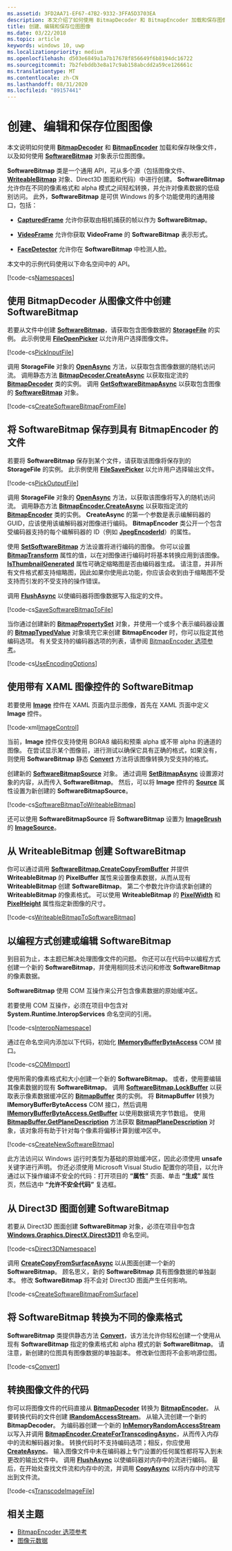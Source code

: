 ```yaml
---
ms.assetid: 3FD2AA71-EF67-47B2-9332-3FFA5D3703EA
description: 本文介绍了如何使用 BitmapDecoder 和 BitmapEncoder 加载和保存图像文件，以及如何使用 SoftwareBitmap 对象表示位图图像。
title: 创建、编辑和保存位图图像
ms.date: 03/22/2018
ms.topic: article
keywords: windows 10, uwp
ms.localizationpriority: medium
ms.openlocfilehash: d503e6849a1a7b17678f856649f6b8194dc16722
ms.sourcegitcommit: 7b2febddb3e8a17c9ab158abcdd2a59ce126661c
ms.translationtype: MT
ms.contentlocale: zh-CN
ms.lasthandoff: 08/31/2020
ms.locfileid: "89157441"
---
```

# <a name="create-edit-and-save-bitmap-images"></a>创建、编辑和保存位图图像



本文说明如何使用 [**BitmapDecoder**](/uwp/api/Windows.Graphics.Imaging.BitmapDecoder) 和 [**BitmapEncoder**](/uwp/api/Windows.Graphics.Imaging.BitmapEncoder) 加载和保存映像文件，以及如何使用 [**SoftwareBitmap**](/uwp/api/Windows.Graphics.Imaging.SoftwareBitmap) 对象表示位图图像。

**SoftwareBitmap** 类是一个通用 API，可从多个源（包括图像文件、[**WriteableBitmap**](/uwp/api/Windows.UI.Xaml.Media.Imaging.WriteableBitmap) 对象、Direct3D 图面和代码）中进行创建。 **SoftwareBitmap** 允许你在不同的像素格式和 alpha 模式之间轻松转换，并允许对像素数据的低级别访问。 此外，**SoftwareBitmap** 是可供 Windows 的多个功能使用的通用接口，包括：

-   [**CapturedFrame**](/uwp/api/Windows.Media.Capture.CapturedFrame) 允许你获取由相机捕获的帧以作为 **SoftwareBitmap**。

-   [**VideoFrame**](/uwp/api/Windows.Media.VideoFrame) 允许你获取 **VideoFrame** 的 **SoftwareBitmap** 表示形式。

-   [**FaceDetector**](/uwp/api/Windows.Media.FaceAnalysis.FaceDetector) 允许你在 **SoftwareBitmap** 中检测人脸。

本文中的示例代码使用以下命名空间中的 API。

[!code-cs[Namespaces](./code/ImagingWin10/cs/MainPage.xaml.cs#SnippetNamespaces)]

## <a name="create-a-softwarebitmap-from-an-image-file-with-bitmapdecoder"></a>使用 BitmapDecoder 从图像文件中创建 SoftwareBitmap

若要从文件中创建 [**SoftwareBitmap**](/uwp/api/Windows.Graphics.Imaging.SoftwareBitmap)，请获取包含图像数据的 [**StorageFile**](/uwp/api/Windows.Storage.StorageFile) 的实例。 此示例使用 [**FileOpenPicker**](/uwp/api/Windows.Storage.Pickers.FileOpenPicker) 以允许用户选择图像文件。

[!code-cs[PickInputFile](./code/ImagingWin10/cs/MainPage.xaml.cs#SnippetPickInputFile)]

调用 **StorageFile** 对象的 [**OpenAsync**](/uwp/api/windows.storage.istoragefile.openasync) 方法，以获取包含图像数据的随机访问流。 调用静态方法 [**BitmapDecoder.CreateAsync**](/uwp/api/windows.graphics.imaging.bitmapdecoder.createasync) 以获取指定流的 [**BitmapDecoder**](/uwp/api/Windows.Graphics.Imaging.BitmapDecoder) 类的实例。 调用 [**GetSoftwareBitmapAsync**](/uwp/api/windows.graphics.imaging.bitmapdecoder.getsoftwarebitmapasync) 以获取包含图像的 [**SoftwareBitmap**](/uwp/api/Windows.Graphics.Imaging.SoftwareBitmap) 对象。

[!code-cs[CreateSoftwareBitmapFromFile](./code/ImagingWin10/cs/MainPage.xaml.cs#SnippetCreateSoftwareBitmapFromFile)]

## <a name="save-a-softwarebitmap-to-a-file-with-bitmapencoder"></a>将 SoftwareBitmap 保存到具有 BitmapEncoder 的文件

若要将 **SoftwareBitmap** 保存到某个文件，请获取该图像将保存到的 **StorageFile** 的实例。 此示例使用 [**FileSavePicker**](/uwp/api/Windows.Storage.Pickers.FileSavePicker) 以允许用户选择输出文件。

[!code-cs[PickOutputFile](./code/ImagingWin10/cs/MainPage.xaml.cs#SnippetPickOutputFile)]

调用 **StorageFile** 对象的 [**OpenAsync**](/uwp/api/windows.storage.istoragefile.openasync) 方法，以获取该图像将写入的随机访问流。 调用静态方法 [**BitmapEncoder.CreateAsync**](/uwp/api/windows.graphics.imaging.bitmapencoder.createasync) 以获取指定流的 [**BitmapEncoder**](/uwp/api/Windows.Graphics.Imaging.BitmapEncoder) 类的实例。 **CreateAsync** 的第一个参数是表示编解码器的 GUID，应该使用该编解码器对图像进行编码。 **BitmapEncoder** 类公开一个包含受编码器支持的每个编解码器的 ID（例如 [**JpegEncoderId**](/uwp/api/windows.graphics.imaging.bitmapencoder.jpegencoderid)）的属性。

使用 [**SetSoftwareBitmap**](/uwp/api/windows.graphics.imaging.bitmapencoder.setsoftwarebitmap) 方法设置将进行编码的图像。 你可以设置 [**BitmapTransform**](/uwp/api/Windows.Graphics.Imaging.BitmapTransform) 属性的值，以在对图像进行编码时将基本转换应用到该图像。 [**IsThumbnailGenerated**](/uwp/api/windows.graphics.imaging.bitmapencoder.isthumbnailgenerated) 属性可确定缩略图是否由编码器生成。 请注意，并非所有文件格式都支持缩略图，因此如果你使用此功能，你应该会收到由于缩略图不受支持而引发的不受支持的操作错误。

调用 [**FlushAsync**](/uwp/api/windows.graphics.imaging.bitmapencoder.flushasync) 以使编码器将图像数据写入指定的文件。

[!code-cs[SaveSoftwareBitmapToFile](./code/ImagingWin10/cs/MainPage.xaml.cs#SnippetSaveSoftwareBitmapToFile)]

当你通过创建新的 [**BitmapPropertySet**](/uwp/api/Windows.Graphics.Imaging.BitmapPropertySet) 对象，并使用一个或多个表示编码器设置的 [**BitmapTypedValue**](/uwp/api/Windows.Graphics.Imaging.BitmapTypedValue) 对象填充它来创建 **BitmapEncoder** 时，你可以指定其他编码选项。 有关受支持的编码器选项的列表，请参阅 [BitmapEncoder 选项参考](bitmapencoder-options-reference.md)。

[!code-cs[UseEncodingOptions](./code/ImagingWin10/cs/MainPage.xaml.cs#SnippetUseEncodingOptions)]

## <a name="use-softwarebitmap-with-a-xaml-image-control"></a>使用带有 XAML 图像控件的 SoftwareBitmap

若要使用 [**Image**](/uwp/api/Windows.UI.Xaml.Controls.Image) 控件在 XAML 页面内显示图像，首先在 XAML 页面中定义 **Image** 控件。

[!code-xml[ImageControl](./code/ImagingWin10/cs/MainPage.xaml#SnippetImageControl)]

当前，**Image** 控件仅支持使用 BGRA8 编码和预乘 alpha 或不带 alpha 的通道的图像。 在尝试显示某个图像前，进行测试以确保它具有正确的格式，如果没有，则使用 **SoftwareBitmap** 静态 [**Convert**](/uwp/api/windows.graphics.imaging.softwarebitmap.convert) 方法将该图像转换为受支持的格式。

创建新的 [**SoftwareBitmapSource**](/uwp/api/Windows.UI.Xaml.Media.Imaging.SoftwareBitmapSource) 对象。 通过调用 [**SetBitmapAsync**](/uwp/api/windows.ui.xaml.media.imaging.softwarebitmapsource.setbitmapasync) 设置源对象的内容，从而传入 **SoftwareBitmap**。 然后，可以将 **Image** 控件的 [**Source**](/uwp/api/windows.ui.xaml.controls.image.source) 属性设置为新创建的 **SoftwareBitmapSource**。

[!code-cs[SoftwareBitmapToWriteableBitmap](./code/ImagingWin10/cs/MainPage.xaml.cs#SnippetSoftwareBitmapToWriteableBitmap)]

还可以使用 **SoftwareBitmapSource** 将 **SoftwareBitmap** 设置为 [**ImageBrush**](/uwp/api/Windows.UI.Xaml.Media.ImageBrush) 的 [**ImageSource**](/uwp/api/windows.ui.xaml.media.imagebrush.imagesource)。

## <a name="create-a-softwarebitmap-from-a-writeablebitmap"></a>从 WriteableBitmap 创建 SoftwareBitmap

你可以通过调用 [**SoftwareBitmap.CreateCopyFromBuffer**](/uwp/api/windows.graphics.imaging.softwarebitmap.createcopyfrombuffer) 并提供 **WriteableBitmap** 的 **PixelBuffer** 属性来设置像素数据，从而从现有 **WriteableBitmap** 创建 **SoftwareBitmap**。 第二个参数允许你请求新创建的 **WriteableBitmap** 的像素格式。 可以使用 **WriteableBitmap** 的 [**PixelWidth**](/uwp/api/windows.ui.xaml.media.imaging.bitmapsource.pixelwidth) 和 [**PixelHeight**](/uwp/api/windows.ui.xaml.media.imaging.bitmapsource.pixelheight) 属性指定新图像的尺寸。

[!code-cs[WriteableBitmapToSoftwareBitmap](./code/ImagingWin10/cs/MainPage.xaml.cs#SnippetWriteableBitmapToSoftwareBitmap)]

## <a name="create-or-edit-a-softwarebitmap-programmatically"></a>以编程方式创建或编辑 SoftwareBitmap

到目前为止，本主题已解决处理图像文件的问题。 你还可以在代码中以编程方式创建一个新的 **SoftwareBitmap**，并使用相同技术访问和修改 **SoftwareBitmap** 的像素数据。

**SoftwareBitmap** 使用 COM 互操作来公开包含像素数据的原始缓冲区。

若要使用 COM 互操作，必须在项目中包含对 **System.Runtime.InteropServices** 命名空间的引用。

[!code-cs[InteropNamespace](./code/ImagingWin10/cs/MainPage.xaml.cs#SnippetInteropNamespace)]

通过在命名空间内添加以下代码，初始化 [**IMemoryBufferByteAccess**](/previous-versions/mt297505(v=vs.85)) COM 接口。

[!code-cs[COMImport](./code/ImagingWin10/cs/MainPage.xaml.cs#SnippetCOMImport)]

使用所需的像素格式和大小创建一个新的 **SoftwareBitmap**。 或者，使用要编辑其像素数据的现有 **SoftwareBitmap**。 调用 [**SoftwareBitmap.LockBuffer**](/uwp/api/windows.graphics.imaging.softwarebitmap.lockbuffer) 以获取表示像素数据缓冲区的 [**BitmapBuffer**](/uwp/api/Windows.Graphics.Imaging.BitmapBuffer) 类的实例。 将 **BitmapBuffer** 转换为 **IMemoryBufferByteAccess** COM 接口，然后调用 [**IMemoryBufferByteAccess.GetBuffer**](/windows/desktop/WinRT/imemorybufferbyteaccess-getbuffer) 以使用数据填充字节数组。 使用 [**BitmapBuffer.GetPlaneDescription**](/uwp/api/windows.graphics.imaging.bitmapbuffer.getplanedescription) 方法获取 [**BitmapPlaneDescription**](/uwp/api/Windows.Graphics.Imaging.BitmapPlaneDescription) 对象，该对象将有助于针对每个像素将偏移计算到缓冲区中。

[!code-cs[CreateNewSoftwareBitmap](./code/ImagingWin10/cs/MainPage.xaml.cs#SnippetCreateNewSoftwareBitmap)]

此方法访问以 Windows 运行时类型为基础的原始缓冲区，因此必须使用 **unsafe** 关键字进行声明。 你还必须使用 Microsoft Visual Studio 配置你的项目，以允许通过以下操作编译不安全的代码：打开项目的 **“属性”** 页面、单击 **“生成”** 属性页，然后选中 **“允许不安全代码”** 复选框。

## <a name="create-a-softwarebitmap-from-a-direct3d-surface"></a>从 Direct3D 图面创建 SoftwareBitmap

若要从 Direct3D 图面创建 **SoftwareBitmap** 对象，必须在项目中包含 [**Windows.Graphics.DirectX.Direct3D11**](/uwp/api/Windows.Graphics.DirectX.Direct3D11) 命名空间。

[!code-cs[Direct3DNamespace](./code/ImagingWin10/cs/MainPage.xaml.cs#SnippetDirect3DNamespace)]

调用 [**CreateCopyFromSurfaceAsync**](/uwp/api/windows.graphics.imaging.softwarebitmap.createcopyfromsurfaceasync) 以从图面创建一个新的 **SoftwareBitmap**。 顾名思义，新的 **SoftwareBitmap** 具有图像数据的单独副本。 修改 **SoftwareBitmap** 将不会对 Direct3D 图面产生任何影响。

[!code-cs[CreateSoftwareBitmapFromSurface](./code/ImagingWin10/cs/MainPage.xaml.cs#SnippetCreateSoftwareBitmapFromSurface)]

## <a name="convert-a-softwarebitmap-to-a-different-pixel-format"></a>将 SoftwareBitmap 转换为不同的像素格式

**SoftwareBitmap** 类提供静态方法 [**Convert**](/uwp/api/windows.graphics.imaging.softwarebitmap.convert)，该方法允许你轻松创建一个使用从现有 **SoftwareBitmap** 指定的像素格式和 alpha 模式的新 **SoftwareBitmap**。 请注意，新创建的位图具有图像数据的单独副本。 修改新位图将不会影响源位图。

[!code-cs[Convert](./code/ImagingWin10/cs/MainPage.xaml.cs#SnippetConvert)]

## <a name="transcode-an-image-file"></a>转换图像文件的代码

你可以将图像文件的代码直接从 [**BitmapDecoder**](/uwp/api/Windows.Graphics.Imaging.BitmapDecoder) 转换为 [**BitmapEncoder**](/uwp/api/Windows.Graphics.Imaging.BitmapEncoder)。 从要转换代码的文件创建 [**IRandomAccessStream**](/uwp/api/Windows.Storage.Streams.IRandomAccessStream)。 从输入流创建一个新的 **BitmapDecoder**。 为编码器创建一个新的 [**InMemoryRandomAccessStream**](/uwp/api/Windows.Storage.Streams.InMemoryRandomAccessStream) 以写入并调用 [**BitmapEncoder.CreateForTranscodingAsync**](/uwp/api/windows.graphics.imaging.bitmapencoder.createfortranscodingasync)，从而传入内存中的流和解码器对象。 转换代码时不支持编码选项；相反，你应使用 [**CreateAsync**](/uwp/api/windows.graphics.imaging.bitmapencoder.createasync)。 输入图像文件中未在编码器上专门设置的任何属性都将写入到未更改的输出文件中。 调用 [**FlushAsync**](/uwp/api/windows.graphics.imaging.bitmapencoder.flushasync) 以使编码器对内存中的流进行编码。 最后，在开始处查找文件流和内存中的流，并调用 [**CopyAsync**](/uwp/api/windows.storage.streams.randomaccessstream.copyasync) 以将内存中的流写出到文件流。

[!code-cs[TranscodeImageFile](./code/ImagingWin10/cs/MainPage.xaml.cs#SnippetTranscodeImageFile)]

## <a name="related-topics"></a>相关主题

* [BitmapEncoder 选项参考](bitmapencoder-options-reference.md)
* [图像元数据](image-metadata.md)
 

 